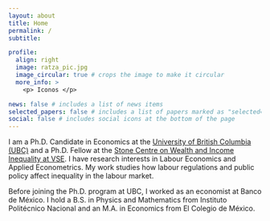 ```yaml
---
layout: about
title: Home
permalink: /
subtitle: 

profile:
  align: right
  image: ratza_pic.jpg
  image_circular: true # crops the image to make it circular
  more_info: >
    <p> Iconos </p>

news: false # includes a list of news items
selected_papers: false # includes a list of papers marked as "selected={true}"
social: false # includes social icons at the bottom of the page
---
```


I am a Ph.D. Candidate in Economics at the [University of British Columbia (UBC)](https://economics.ubc.ca) and a Ph.D. Fellow at the [Stone Centre on Wealth and Income Inequality at VSE](https://stonecentre.economics.ubc.ca). I have research interests in Labour Economics and Applied Econometrics. My work studies how labour regulations and public policy affect inequality in the labour market.

Before joining the Ph.D. program at UBC, I worked as an economist at Banco de México. I hold a B.S. in Physics and Mathematics from Instituto Politécnico Nacional and an M.A. in Economics from El Colegio de México.
